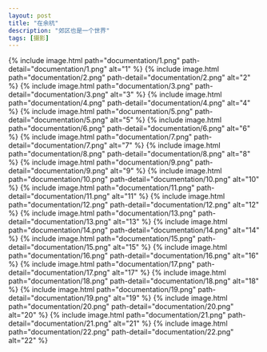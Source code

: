 ```yaml
---
layout: post
title: "在余杭"
description: "郊区也是一个世界"
tags: [摄影]
---
```


{% include image.html path="documentation/1.png" path-detail="documentation/1.png" alt="1" %}
{% include image.html path="documentation/2.png" path-detail="documentation/2.png" alt="2" %}
{% include image.html path="documentation/3.png" path-detail="documentation/3.png" alt="3" %}
{% include image.html path="documentation/4.png" path-detail="documentation/4.png" alt="4" %}
{% include image.html path="documentation/5.png" path-detail="documentation/5.png" alt="5" %}
{% include image.html path="documentation/6.png" path-detail="documentation/6.png" alt="6" %}
{% include image.html path="documentation/7.png" path-detail="documentation/7.png" alt="7" %}
{% include image.html path="documentation/8.png" path-detail="documentation/8.png" alt="8" %}
{% include image.html path="documentation/9.png" path-detail="documentation/9.png" alt="9" %}
{% include image.html path="documentation/10.png" path-detail="documentation/10.png" alt="10" %}
{% include image.html path="documentation/11.png" path-detail="documentation/11.png" alt="11" %}
{% include image.html path="documentation/12.png" path-detail="documentation/12.png" alt="12" %}
{% include image.html path="documentation/13.png" path-detail="documentation/13.png" alt="13" %}
{% include image.html path="documentation/14.png" path-detail="documentation/14.png" alt="14" %}
{% include image.html path="documentation/15.png" path-detail="documentation/15.png" alt="15" %}
{% include image.html path="documentation/16.png" path-detail="documentation/16.png" alt="16" %}
{% include image.html path="documentation/17.png" path-detail="documentation/17.png" alt="17" %}
{% include image.html path="documentation/18.png" path-detail="documentation/18.png" alt="18" %}
{% include image.html path="documentation/19.png" path-detail="documentation/19.png" alt="19" %}
{% include image.html path="documentation/20.png" path-detail="documentation/20.png" alt="20" %}
{% include image.html path="documentation/21.png" path-detail="documentation/21.png" alt="21" %}
{% include image.html path="documentation/22.png" path-detail="documentation/22.png" alt="22" %}